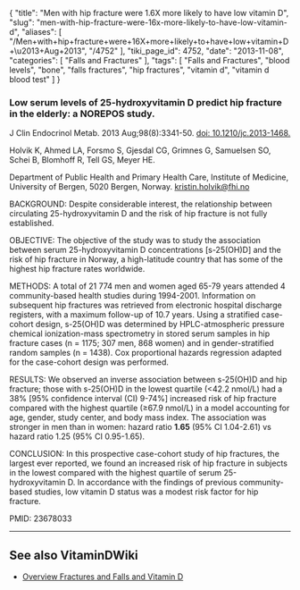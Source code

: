 {
    "title": "Men with hip fracture were 1.6X more likely to have low vitamin D",
    "slug": "men-with-hip-fracture-were-16x-more-likely-to-have-low-vitamin-d",
    "aliases": [
        "/Men+with+hip+fracture+were+16X+more+likely+to+have+low+vitamin+D+\u2013+Aug+2013",
        "/4752"
    ],
    "tiki_page_id": 4752,
    "date": "2013-11-08",
    "categories": [
        "Falls and Fractures"
    ],
    "tags": [
        "Falls and Fractures",
        "blood levels",
        "bone",
        "falls fractures",
        "hip fractures",
        "vitamin d",
        "vitamin d blood test"
    ]
}


### Low serum levels of 25-hydroxyvitamin D predict hip fracture in the elderly: a NOREPOS study.

J Clin Endocrinol Metab. 2013 Aug;98(8):3341-50. [doi: 10.1210/jc.2013-1468.](https://doi.org/10.1210/jc.2013-1468.)

Holvik K, Ahmed LA, Forsmo S, Gjesdal CG, Grimnes G, Samuelsen SO, Schei B, Blomhoff R, Tell GS, Meyer HE.

Department of Public Health and Primary Health Care, Institute of Medicine, University of Bergen, 5020 Bergen, Norway. kristin.holvik@fhi.no

BACKGROUND: Despite considerable interest, the relationship between circulating 25-hydroxyvitamin D and the risk of hip fracture is not fully established.

OBJECTIVE: The objective of the study was to study the association between serum 25-hydroxyvitamin D concentrations <span>[s-25(OH)D]</span> and the risk of hip fracture in Norway, a high-latitude country that has some of the highest hip fracture rates worldwide.

METHODS: A total of 21 774 men and women aged 65-79 years attended 4 community-based health studies during 1994-2001. Information on subsequent hip fractures was retrieved from electronic hospital discharge registers, with a maximum follow-up of 10.7 years. Using a stratified case-cohort design, s-25(OH)D was determined by HPLC-atmospheric pressure chemical ionization-mass spectrometry in stored serum samples in hip fracture cases (n = 1175; 307 men, 868 women) and in gender-stratified random samples (n = 1438). Cox proportional hazards regression adapted for the case-cohort design was performed.

RESULTS: We observed an inverse association between s-25(OH)D and hip fracture; those with s-25(OH)D in the lowest quartile (<42.2 nmol/L) had a 38% <span>[95% confidence interval (CI) 9-74%]</span> increased risk of hip fracture compared with the highest quartile (≥67.9 nmol/L) in a model accounting for age, gender, study center, and body mass index. The association was stronger in men than in women: hazard ratio  **1.65**  (95% CI 1.04-2.61) vs hazard ratio 1.25 (95% CI 0.95-1.65).

CONCLUSION: In this prospective case-cohort study of hip fractures, the largest ever reported, we found an increased risk of hip fracture in subjects in the lowest compared with the highest quartile of serum 25-hydroxyvitamin D. In accordance with the findings of previous community-based studies, low vitamin D status was a modest risk factor for hip fracture.

PMID:     23678033

---

## See also VitaminDWiki

* [Overview Fractures and Falls and Vitamin D](/posts/overview-fractures-and-falls-and-vitamin-d)
